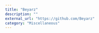 ```yaml
---
title: "Beyarz"
description: ""
external_url: "https://github.com/Beyarz"
category: "Miscellaneous"
---
```

